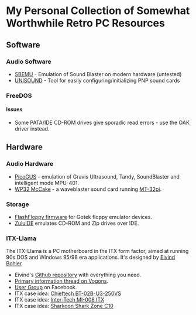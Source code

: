 # My Personal Collection of Somewhat Worthwhile Retro PC Resources

## Software

### Audio Software

- [SBEMU](https://github.com/crazii/SBEMU) - Emulation of Sound Blaster on modern hardware (untested)
- [UNISOUND](https://www.vogons.org/viewtopic.php?t=72553) - Tool for easily configuring/initializing PNP sound cards

### FreeDOS

#### Issues

- Some PATA/IDE CD-ROM drives give sporadic read errors - use the OAK driver instead.

## Hardware

### Audio Hardware

- [PicoGUS](https://github.com/polpo/picogus) - emulation of Gravis Ultrasound, Tandy, SoundBlaster and intelligent mode MPU-401.
- [WP32 McCake](https://www.serdashop.com/WP32-McCake) - a waveblaster sound card running [MT-32pi](https://github.com/dwhinham/mt32-pi).

### Storage

- [FlashFloppy firmware](https://github.com/keirf/flashfloppy) for Gotek floppy emulator devices.
- [ZuluIDE](https://www.zuluide.com/) emulates CD-ROM and Zip drives over IDE.

### ITX-Llama

The ITX-Llama is a PC motherboard in the ITX form factor, aimed at running 90s DOS and Windows 95/98 era applications. It's designed by [Eivind Bohler](https://github.com/eivindbohler).

- Eivind's [Github repository](https://github.com/eivindbohler/itxllama) with everything you need.
- [Primary information thread on Vogons](https://www.vogons.org/viewtopic.php?t=93480).
- [User Group](https://www.facebook.com/groups/509705165401087) on Facebook.
- ITX case idea: [Chieftech BT-02B-U3-250VS](https://www.chieftec.eu/products-detail/93/BT-02B-U3-250VS)
- ITX case idea: [Inter-Tech MI-008 ITX](https://www.inter-tech.de/productdetails-155/MI-008_ITX_EN.html)
- ITX case idea: [Sharkoon Shark Zone C10](https://en.sharkoon.com/product/16426)
